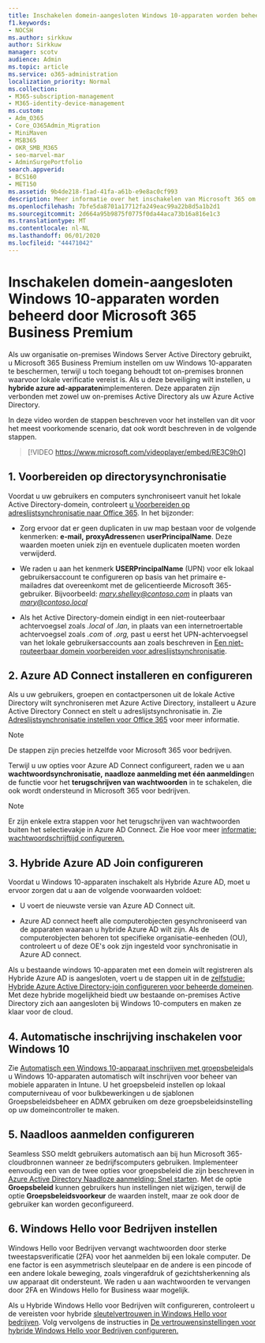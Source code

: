 ```yaml
---
title: Inschakelen domein-aangesloten Windows 10-apparaten worden beheerd door Microsoft 365 voor bedrijven
f1.keywords:
- NOCSH
ms.author: sirkkuw
author: Sirkkuw
manager: scotv
audience: Admin
ms.topic: article
ms.service: o365-administration
localization_priority: Normal
ms.collection:
- M365-subscription-management
- M365-identity-device-management
ms.custom:
- Adm_O365
- Core_O365Admin_Migration
- MiniMaven
- MSB365
- OKR_SMB_M365
- seo-marvel-mar
- AdminSurgePortfolio
search.appverid:
- BCS160
- MET150
ms.assetid: 9b4de218-f1ad-41fa-a61b-e9e8ac0cf993
description: Meer informatie over het inschakelen van Microsoft 365 om lokale Windows 10-apparaten met Actieve Directory in slechts een paar stappen te beschermen.
ms.openlocfilehash: 7bfe5da8701a17712fa249eac99a22b8d5a1b2d1
ms.sourcegitcommit: 2d664a95b9875f0775f0da44aca73b16a816e1c3
ms.translationtype: MT
ms.contentlocale: nl-NL
ms.lasthandoff: 06/01/2020
ms.locfileid: "44471042"
---
```

# <a name="enable-domain-joined-windows-10-devices-to-be-managed-by-microsoft-365-business-premium"></a>Inschakelen domein-aangesloten Windows 10-apparaten worden beheerd door Microsoft 365 Business Premium

Als uw organisatie on-premises Windows Server Active Directory gebruikt, u Microsoft 365 Business Premium instellen om uw Windows 10-apparaten te beschermen, terwijl u toch toegang behoudt tot on-premises bronnen waarvoor lokale verificatie vereist is.
Als u deze beveiliging wilt instellen, u **hybride azure ad-apparaten**implementeren. Deze apparaten zijn verbonden met zowel uw on-premises Active Directory als uw Azure Active Directory.

In deze video worden de stappen beschreven voor het instellen van dit voor het meest voorkomende scenario, dat ook wordt beschreven in de volgende stappen.

> [!VIDEO https://www.microsoft.com/videoplayer/embed/RE3C9hO]
  

## <a name="1-prepare-for-directory-synchronization"></a>1. Voorbereiden op directorysynchronisatie 

Voordat u uw gebruikers en computers synchroniseert vanuit het lokale Active Directory-domein, controleert [u Voorbereiden op adreslijstsynchronisatie naar Office 365](https://docs.microsoft.com/office365/enterprise/prepare-for-directory-synchronization). In het bijzonder:

   - Zorg ervoor dat er geen duplicaten in uw map bestaan voor de volgende kenmerken: **e-mail,** **proxyAdressen**en **userPrincipalName**. Deze waarden moeten uniek zijn en eventuele duplicaten moeten worden verwijderd.
   
   - We raden u aan het kenmerk **USERPrincipalName** (UPN) voor elk lokaal gebruikersaccount te configureren op basis van het primaire e-mailadres dat overeenkomt met de gelicentieerde Microsoft 365-gebruiker. Bijvoorbeeld: *mary.shelley@contoso.com* in plaats van *mary@contoso.local*
   
   - Als het Active Directory-domein eindigt in een niet-routeerbaar achtervoegsel zoals *.local* of *.lan*, in plaats van een internetroertable achtervoegsel zoals *.com* of *.org,* past u eerst het UPN-achtervoegsel van het lokale gebruikersaccounts aan zoals beschreven in [Een niet-routeerbaar domein voorbereiden voor adreslijstsynchronisatie](https://docs.microsoft.com/office365/enterprise/prepare-a-non-routable-domain-for-directory-synchronization). 

## <a name="2-install-and-configure-azure-ad-connect"></a>2. Azure AD Connect installeren en configureren

Als u uw gebruikers, groepen en contactpersonen uit de lokale Active Directory wilt synchroniseren met Azure Active Directory, installeert u Azure Active Directory Connect en stelt u adreslijstsynchronisatie in. Zie [Adreslijstsynchronisatie instellen voor Office 365](https://docs.microsoft.com/office365/enterprise/set-up-directory-synchronization) voor meer informatie.

> [!NOTE]
> De stappen zijn precies hetzelfde voor Microsoft 365 voor bedrijven. 

Terwijl u uw opties voor Azure AD Connect configureert, raden we u aan **wachtwoordsynchronisatie,** **naadloze aanmelding met één aanmelding**en de functie voor het **terugschrijven van wachtwoorden** in te schakelen, die ook wordt ondersteund in Microsoft 365 voor bedrijven.

> [!NOTE]
> Er zijn enkele extra stappen voor het terugschrijven van wachtwoorden buiten het selectievakje in Azure AD Connect. Zie Hoe voor meer [informatie: wachtwoordschrijftijd configureren.](https://docs.microsoft.com/azure/active-directory/authentication/howto-sspr-writeback) 

## <a name="3-configure-hybrid-azure-ad-join"></a>3. Hybride Azure AD Join configureren

Voordat u Windows 10-apparaten inschakelt als Hybride Azure AD, moet u ervoor zorgen dat u aan de volgende voorwaarden voldoet:

   - U voert de nieuwste versie van Azure AD Connect uit.

   - Azure AD connect heeft alle computerobjecten gesynchroniseerd van de apparaten waaraan u hybride Azure AD wilt zijn. Als de computerobjecten behoren tot specifieke organisatie-eenheden (OU), controleert u of deze OE's ook zijn ingesteld voor synchronisatie in Azure AD connect.

Als u bestaande windows 10-apparaten met een domein wilt registreren als Hybride Azure AD is aangesloten, voert u de stappen uit in de [zelfstudie: Hybride Azure Active Directory-join configureren voor beheerde domeinen](https://docs.microsoft.com/azure/active-directory/devices/hybrid-azuread-join-managed-domains#configure-hybrid-azure-ad-join). Met deze hybride mogelijkheid biedt uw bestaande on-premises Active Directory zich aan aangesloten bij Windows 10-computers en maken ze klaar voor de cloud.
    
## <a name="4-enable-automatic-enrollment-for-windows-10"></a>4. Automatische inschrijving inschakelen voor Windows 10

 Zie [Automatisch een Windows 10-apparaat inschrijven met groepsbeleid](https://docs.microsoft.com/windows/client-management/mdm/enroll-a-windows-10-device-automatically-using-group-policy)als u Windows 10-apparaten automatisch wilt inschrijven voor beheer van mobiele apparaten in Intune. U het groepsbeleid instellen op lokaal computerniveau of voor bulkbewerkingen u de sjablonen Groepsbeleidsbeheer en ADMX gebruiken om deze groepsbeleidsinstelling op uw domeincontroller te maken.

## <a name="5-configure-seamless-single-sign-on"></a>5. Naadloos aanmelden configureren

  Seamless SSO meldt gebruikers automatisch aan bij hun Microsoft 365-cloudbronnen wanneer ze bedrijfscomputers gebruiken. Implementeer eenvoudig een van de twee opties voor groepsbeleid die zijn beschreven in [Azure Active Directory Naadloze aanmelding: Snel starten](https://docs.microsoft.com/azure/active-directory/hybrid/how-to-connect-sso-quick-start#step-2-enable-the-feature). Met de optie **Groepsbeleid** kunnen gebruikers hun instellingen niet wijzigen, terwijl de optie **Groepsbeleidsvoorkeur** de waarden instelt, maar ze ook door de gebruiker kan worden geconfigureerd.

## <a name="6-set-up-windows-hello-for-business"></a>6. Windows Hello voor Bedrijven instellen

 Windows Hello voor Bedrijven vervangt wachtwoorden door sterke tweestapsverificatie (2FA) voor het aanmelden bij een lokale computer. De ene factor is een asymmetrisch sleutelpaar en de andere is een pincode of een andere lokale beweging, zoals vingerafdruk of gezichtsherkenning als uw apparaat dit ondersteunt. We raden u aan wachtwoorden te vervangen door 2FA en Windows Hello for Business waar mogelijk.

Als u Hybride Windows Hello voor Bedrijven wilt configureren, controleert u de vereisten voor hybride [sleutelvertrouwen in Windows Hello voor bedrijven](https://docs.microsoft.com/windows/security/identity-protection/hello-for-business/hello-hybrid-key-trust-prereqs). Volg vervolgens de instructies in [De vertrouwensinstellingen voor hybride Windows Hello voor Bedrijven configureren.](https://docs.microsoft.com/windows/security/identity-protection/hello-for-business/hello-hybrid-key-whfb-settings) 

